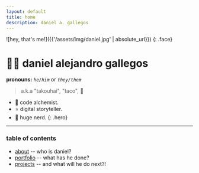 ```yaml
---
layout: default
title: home
description: daniel a. gallegos
---
```


![hey, that's me!]({{'/assets/img/daniel.jpg' | absolute_url}})
{: .face}

# 👨‍💻️ daniel alejandro gallegos
**pronouns:** *`he/him`* or *`they/them`*

> a.k.a "takouhai", "taco", 🌮

* 🔮 code alchemist.
* ⭐ digital storyteller.
* 💚 huge nerd.
{: .hero}

---

### table of contents


* [about](about) -- who is daniel?
* [portfolio](portfolio) -- what has he done? 
* [projects](projects) -- and what will he do next?! 